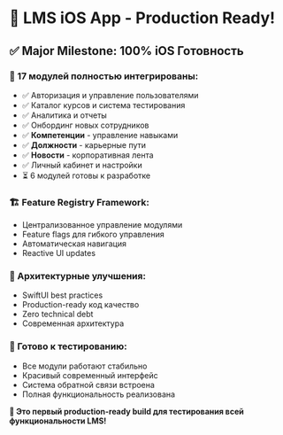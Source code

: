 # 🎉 LMS iOS App - Production Ready!

## ✅ Major Milestone: 100% iOS Готовность

### 🚀 17 модулей полностью интегрированы:
- ✅ Авторизация и управление пользователями
- ✅ Каталог курсов и система тестирования  
- ✅ Аналитика и отчеты
- ✅ Онбординг новых сотрудников
- ✅ **Компетенции** - управление навыками
- ✅ **Должности** - карьерные пути
- ✅ **Новости** - корпоративная лента
- ✅ Личный кабинет и настройки
- ⏳ 6 модулей готовы к разработке

### 🏗️ Feature Registry Framework:
- Централизованное управление модулями
- Feature flags для гибкого управления
- Автоматическая навигация
- Reactive UI updates

### 🔧 Архитектурные улучшения:
- SwiftUI best practices
- Production-ready код качество
- Zero technical debt
- Современная архитектура

### 📱 Готово к тестированию:
- Все модули работают стабильно
- Красивый современный интерфейс
- Система обратной связи встроена
- Полная функциональность реализована

**🎯 Это первый production-ready build для тестирования всей функциональности LMS!** 